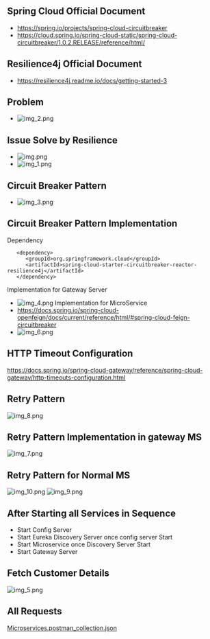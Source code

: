 
## Spring Cloud Official Document
- https://spring.io/projects/spring-cloud-circuitbreaker
- https://cloud.spring.io/spring-cloud-static/spring-cloud-circuitbreaker/1.0.2.RELEASE/reference/html/

## Resilience4j Official Document
- https://resilience4j.readme.io/docs/getting-started-3

## Problem
- ![img_2.png](img_2.png)

## Issue Solve by Resilience
- ![img.png](img.png)
- ![img_1.png](img_1.png)

## Circuit Breaker Pattern
- ![img_3.png](img_3.png)


## Circuit Breaker Pattern Implementation
Dependency
```shell
   <dependency>
	  <groupId>org.springframework.cloud</groupId>
	  <artifactId>spring-cloud-starter-circuitbreaker-reactor-resilience4j</artifactId>
   </dependency>
```
Implementation for Gateway Server
- ![img_4.png](img_4.png)
Implementation for MicroService 
- https://docs.spring.io/spring-cloud-openfeign/docs/current/reference/html/#spring-cloud-feign-circuitbreaker
- ![img_6.png](img_6.png)

## HTTP Timeout Configuration
https://docs.spring.io/spring-cloud-gateway/reference/spring-cloud-gateway/http-timeouts-configuration.html

## Retry Pattern
![img_8.png](img_8.png)
## Retry Pattern Implementation in gateway MS
![img_7.png](img_7.png)

## Retry Pattern for Normal MS
![img_10.png](img_10.png)
![img_9.png](img_9.png)


## After Starting all Services in Sequence 
- Start Config Server
- Start Eureka Discovery Server once config server Start
- Start Microservice once Discovery Server Start
- Start Gateway Server

## Fetch Customer Details
![img_5.png](img_5.png)
## All Requests
[Microservices.postman_collection.json](Microservices.postman_collection.json)
